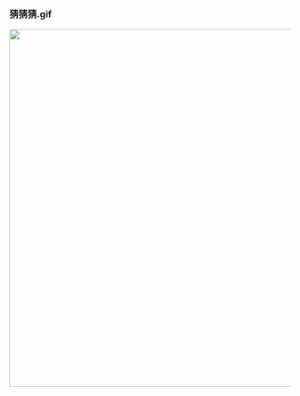 ### 猜猜猜.gif
<img src="https://github.com/LuckyCattZW/ProjectDemo/blob/master/MagicCups/%E7%8C%9C%E7%8C%9C%E7%8C%9C.gif" width="640px">
